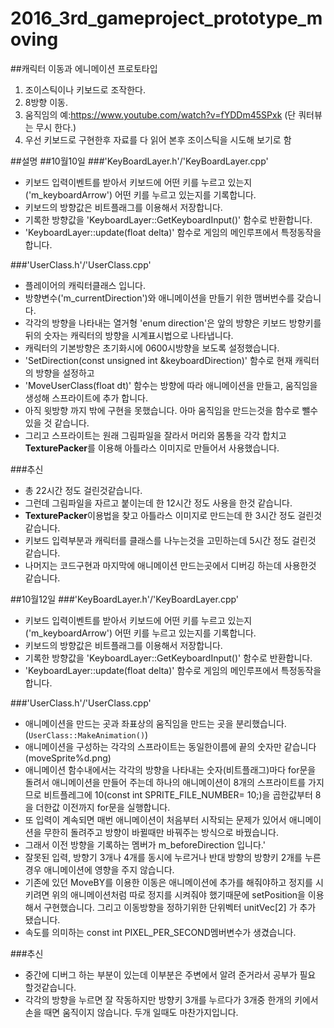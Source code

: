 ﻿# 2016_3rd_gameproject_prototype_moving

##캐릭터 이동과 에니메이션 프로토타입
1. 조이스틱이나 키보드로 조작한다.
2. 8방향 이동.
3. 움직임의 예:https://www.youtube.com/watch?v=fYDDm45SPxk (단 쿼터뷰는 무시 한다.)
4. 우선 키보드로 구현한후 자료를 다 읽어 본후 조이스틱을 시도해 보기로 함

##설명
##10월10일
###'KeyBoardLayer.h'/'KeyBoardLayer.cpp'
* 키보드 입력이벤트를 받아서 키보드에 어떤 키를 누르고 있는지('m_keyboardArrow') 어떤 키를 누르고 있는지를 기록합니다.
* 키보드의 방향값은 비트플래그를 이용해서 저장합니다.
* 기록한 방향값을 'KeyboardLayer::GetKeyboardInput()' 함수로 반환합니다.
* 'KeyboardLayer::update(float delta)' 함수로 게임의 메인루프에서 특정동작을 합니다.

###'UserClass.h'/'UserClass.cpp'
* 플레이어의 캐릭터클래스 입니다.
* 방향변수('m_currentDirection')와 애니메이션을 만들기 위한 맴버번수를 갖습니다.
* 각각의 방향을 나타내는 열거형 'enum direction'은 앞의 방향은 키보드 방향키를 뒤의 숫자는 캐릭터의 방향을 시계표시법으로 나타냅니다.
* 캐릭터의 기본방향은 초기화시에 0600시방향을 보도록 설정했습니다.
* 'SetDirection(const unsigned int &keyboardDirection)' 함수로 현재 캐릭터의 방향을 설정하고
* 'MoveUserClass(float dt)' 함수는 방향에 따라 애니메이션을 만들고, 움직임을 생성해 스프라이트에 추가 합니다.
* 아직 윗방향 까지 밖에 구현을 못했습니다. 아마 움직임을 만드는것을 함수로 뺄수 있을 것 같습니다.
* 그리고 스프라이트는 원래 그림파일을 잘라서 머리와 몸통을 각각 합치고 **TexturePacker**를 이용해 아틀라스 이미지로 만들어서 사용했습니다.

###추신
* 총 22시간 정도 걸린것같습니다.
* 그런데 그림파일을 자르고 붙이는데 한 12시간 정도 사용을 한것 같습니다.
* **TexturePacker**이용법을 찾고 아틀라스 이미지로 만드는데 한 3시간 정도 걸린것 같습니다.
* 키보드 입력부분과 캐릭터를 클래스를 나누는것을 고민하는데 5시간 정도 걸린것 같습니다.
* 나머지는 코드구현과 마지막에 애니메이션 만드는곳에서 디버깅 하는데 사용한것 같습니다.

##10월12일
###'KeyBoardLayer.h'/'KeyBoardLayer.cpp'
* 키보드 입력이벤트를 받아서 키보드에 어떤 키를 누르고 있는지('m_keyboardArrow') 어떤 키를 누르고 있는지를 기록합니다.
* 키보드의 방향값은 비트플래그를 이용해서 저장합니다.
* 기록한 방향값을 'KeyboardLayer::GetKeyboardInput()' 함수로 반환합니다.
* 'KeyboardLayer::update(float delta)' 함수로 게임의 메인루프에서 특정동작을 합니다.

###'UserClass.h'/'UserClass.cpp'
* 애니메이션을 만드는 곳과 좌표상의 움직임을 만드는 곳을 분리했습니다.(```UserClass::MakeAnimation()```)
* 애니메이션을 구성하는 각각의 스프라이트는 동일한이름에 끝의 숫자만 같습니다(moveSprite%d.png)
* 애니메이션 함수내에서는 각각의 방향을 나타내는 숫자(비트플래그)마다 for문을 돌려서 애니메이션을 만들어 주는데 하나의 애니메이션이 8개의 스프라이트를 가지므로 비트플레그에 10(const int SPRITE_FILE_NUMBER= 10;)을 곱한값부터 8을 더한값 이전까지 for문을 실행합니다.
* 또 입력이 계속되면 매번 애니메이션이 처음부터 시작되는 문제가 있어서 애니메이션을 무한히 돌려주고 방향이 바뀔때만 바꿔주는 방식으로 바꿨습니다.
* 그래서 이전 방향을 기록하는 멤버가 m_beforeDirection 입니다.'
* 잘못된 입력, 방향기 3개나 4개를 동시에 누르거나 반대 방향의 방향키 2개를 누른경우 애니메이션에 영향을 주지 않습니다.
* 기존에 있던 MoveBY를 이용한 이동은 애니메이션에 추가를 해줘야하고 정지를 시키려면 위의 애니메이션처럼 따로 정지를 시켜줘야 했기때문에 setPosition을 이용해서 구현했습니다. 그리고 이동방향을 정하기위한 단위벡터 unitVec[2] 가 추가 됐습니다.
* 속도를 의미하는 const int PIXEL_PER_SECOND멤버변수가 생겼습니다.


###추신
* 중간에 디버그 하는 부분이 있는데 이부분은 주변에서 알려 준거라서 공부가 필요 할것같습니다.
* 각각의 방향을 누르면 잘 작동하지만 방향키 3개를 누르다가 3개중 한개의 키에서 손을 때면 움직이지 않습니다. 두개 일때도 마찬가지입니다. 